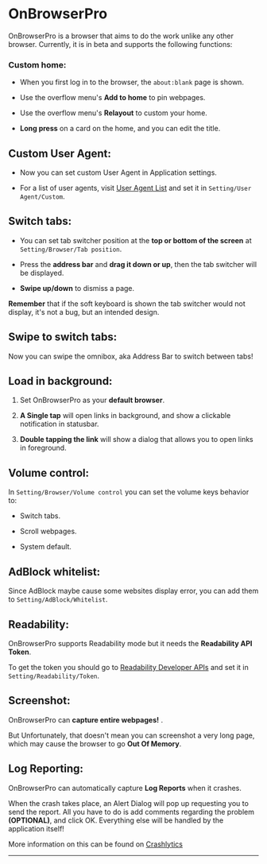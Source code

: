 OnBrowserPro
===

OnBrowserPro is a browser that aims to do the work unlike any other browser. Currently, it is in beta and supports the following functions:

### Custom home:

 - When you first log in to the browser, the `about:blank` page is shown.

 - Use the overflow menu's __Add to home__ to pin webpages.

 - Use the overflow menu's __Relayout__ to custom your home.

 - __Long press__ on a card on the home, and you can edit the title.

## Custom User Agent:

 - Now you can set custom User Agent in Application settings.

 - For a list of user agents, visit [User Agent List](http://www.useragentstring.com/pages/useragentstring.php) and set it in `Setting/User Agent/Custom`.

## Switch tabs:

 - You can set tab switcher position at the __top or bottom of the screen__ at `Setting/Browser/Tab position`.

 - Press the __address bar__ and __drag it down or up__, then the  tab switcher will be displayed.

 - __Swipe up/down__ to dismiss a page.

__Remember__ that if the soft keyboard is shown the tab switcher would not display, it's not a bug, but an intended design.

## Swipe to switch tabs:

Now you can swipe the omnibox, aka Address Bar to switch between tabs!

## Load in background:

 1. Set OnBrowserPro as your __default browser__.

 2. __A Single tap__ will open links in background, and show a clickable notification in statusbar.

 3. __Double tapping the link__ will show a dialog that allows you to open links in foreground.

## Volume control:

In `Setting/Browser/Volume control` you can set the volume keys behavior to:

 - Switch tabs.

 - Scroll webpages.

 - System default.

## AdBlock whitelist:

Since AdBlock maybe cause some websites display error, you can add them to `Setting/AdBlock/Whitelist`.

## Readability:

OnBrowserPro supports Readability mode but it needs the __Readability API Token__.

To get the token you should go to [Readability Developer APIs](https://www.readability.com/developers/api "Readability Developer APIs") and set it in `Setting/Readability/Token`.


## Screenshot:

OnBrowserPro can __capture entire webpages!__ .

But Unfortunately, that doesn't mean you can screenshot a very long page, which may cause the browser to go __Out Of Memory__.


## Log Reporting:

OnBrowserPro can automatically capture __Log Reports__ when it crashes.

When the crash takes place, an Alert Dialog will pop up requesting you to send the report. All you have to do is add comments regarding the problem __(OPTIONAL)__, and click OK.
Everything else will be handled by the application itself!

More information on this can be found on [Crashlytics](http://www.crashyltics.com) 

---

